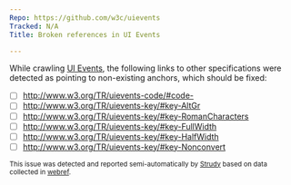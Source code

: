 ```yaml
---
Repo: https://github.com/w3c/uievents
Tracked: N/A
Title: Broken references in UI Events

---
```


While crawling [UI Events](https://w3c.github.io/uievents/), the following links to other specifications were detected as pointing to non-existing anchors, which should be fixed:
* [ ] http://www.w3.org/TR/uievents-code/#code-
* [ ] http://www.w3.org/TR/uievents-key/#key-AltGr
* [ ] http://www.w3.org/TR/uievents-key/#key-RomanCharacters
* [ ] http://www.w3.org/TR/uievents-key/#key-FullWidth
* [ ] http://www.w3.org/TR/uievents-key/#key-HalfWidth
* [ ] http://www.w3.org/TR/uievents-key/#key-Nonconvert

<sub>This issue was detected and reported semi-automatically by [Strudy](https://github.com/w3c/strudy/) based on data collected in [webref](https://github.com/w3c/webref/).</sub>